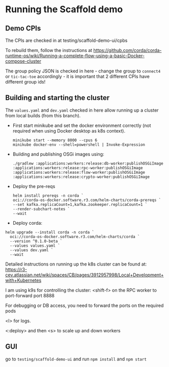 # Running the Scaffold demo

## Demo CPIs

The CPIs are checked in at testing/scaffold-demo-ui/cpbs

To rebuild them, follow the instructions at 
https://github.com/corda/corda-runtime-os/wiki/Running-a-complete-flow-using-a-basic-Docker-compose-cluster

The group policy JSON is checked in here - change the group to `connect4` or `tic-tac-toe` accordingly - it is 
important that 2 different CPIs have different group ids!

## Building and starting the cluster

The `values.yaml` and `dev.yaml` checked in here allow running up a cluster from local builds (from this branch).

- First start minikube and set the docker environment correctly (not required when using Docker desktop as k8s context).
    ```
    minikube start --memory 8000 --cpus 6
    minikube docker-env --shell=powershell | Invoke-Expression
  ```
- Building and publishing OSGi images using:
  ```
  ./gradlew :applications:workers:release:db-worker:publishOSGiImage :applications:workers:release:rpc-worker:publishOSGiImage :applications:workers:release:flow-worker:publishOSGiImage :applications:workers:release:crypto-worker:publishOSGiImage
  ```

- Deploy the pre-reqs
    ```
    helm install prereqs -n corda `
    oci://corda-os-docker.software.r3.com/helm-charts/corda-prereqs `
    --set kafka.replicaCount=1,kafka.zookeeper.replicaCount=1 `
    --render-subchart-notes `
    --wait
  ```
- Deploy corda:
 ```
 helm upgrade --install corda -n corda `
   oci://corda-os-docker.software.r3.com/helm-charts/corda `
   --version ^0.1.0-beta `
   --values values.yaml `
   --values dev.yaml `
   --wait
 ```

Detailed instructions on running up the k8s cluster can be found at:
https://r3-cev.atlassian.net/wiki/spaces/CB/pages/3912957998/Local+Development+with+Kubernetes

I am using k9s for controlling the cluster:
\<shift-f\> on the RPC worker to port-forward port 8888

For debugging or DB access, you need to forward the ports on the required pods

\<l\> for logs.

\<:deploy\> and then \<s\> to scale up and down workers 

## GUI

go to `testing/scaffold-demo-ui` and run `npm install` and `npm start`